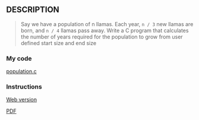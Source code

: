 ## DESCRIPTION

> Say we have a population of n llamas. Each year, `n / 3` new llamas are born, and `n / 4` llamas pass away. Write a C program that calculates the number of years required for the population to grow from user defined start size and end size

### My code
[population.c](/c/population/population.c)

### Instructions
[Web version](https://cs50.harvard.edu/x/2021/labs/1/population/)

[PDF](/c/population/instructions.pdf)
